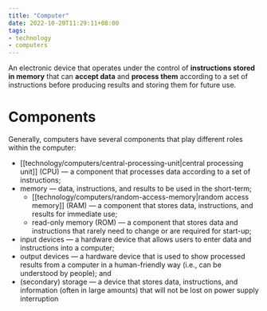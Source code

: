 ```yaml
---
title: "Computer"
date: 2022-10-20T11:29:11+08:00
tags:
- technology
- computers
---
```


An electronic device that operates under the control of **instructions stored in memory** that can **accept data** and **process them** according to a set of instructions before producing results and storing them for future use.

# Components

Generally, computers have several components that play different roles within the computer:

- [[technology/computers/central-processing-unit|central processing unit]] (CPU) — a component that processes data according to a set of instructions;
- memory — data, instructions, and results to be used in the short-term;
	- [[technology/computers/random-access-memory|random access memory]] (RAM) — a component that stores data, instructions, and results for immediate use;
	- read-only memory (ROM) — a component that stores data and instructions that rarely need to change or are required for start-up;
- input devices — a hardware device that allows users to enter data and instructions into a computer;
- output devices — a hardware device that is used to show processed results from a computer in a  human-friendly way (i.e., can be understood by people); and
- (secondary) storage — a device that stores data, instructions, and information (often in large amounts) that will not be lost on power supply interruption
